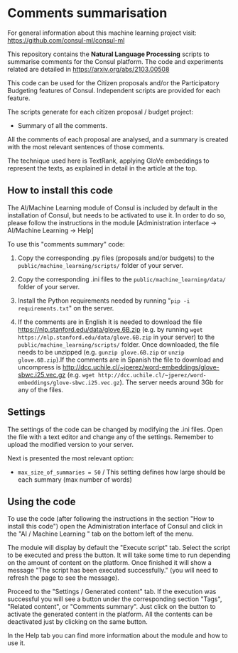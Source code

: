 # Comments summarisation

For general information about this machine learning project visit: https://github.com/consul-ml/consul-ml

This repository contains the **Natural Language Processing** scripts to summarise comments for the Consul platform. The code and experiments related are detailed in https://arxiv.org/abs/2103.00508

This code can be used for the Citizen proposals and/or the Participatory Budgeting features of Consul. Independent scripts are provided for each feature.

The scripts generate for each citizen proposal / budget project:

* Summary of all the comments.

All the comments of each proposal are analysed, and a summary is created with the most relevant sentences of those comments. 

The technique used here is TextRank, applying GloVe embeddings to represent the texts, as explained in detail in the article at the top.

## How to install this code

The AI/Machine Learning module of Consul is included by default in the installation of Consul, but needs to be activated to use it. In order to do so, please follow the instructions in the module [Administration interface -> AI/Machine Learning -> Help]

To use this "comments summary" code:

1) Copy the corresponding .py files (proposals and/or budgets) to the `public/machine_learning/scripts/` folder of your server.

2) Copy the corresponding .ini files to the `public/machine_learning/data/` folder of your server.

3) Install the Python requirements needed by running "`pip -i requirements.txt`" on the server.

4) If the comments are in English it is needed to download the file https://nlp.stanford.edu/data/glove.6B.zip (e.g. by running `wget https://nlp.stanford.edu/data/glove.6B.zip` in your server) to the `public/machine_learning/scripts/` folder. Once downloaded, the file needs to be unzipped (e.g. `gunzip glove.6B.zip` or `unzip glove.6B.zip`).If the comments are in Spanish the file to download and uncompress is http://dcc.uchile.cl/~jperez/word-embeddings/glove-sbwc.i25.vec.gz (e.g. `wget http://dcc.uchile.cl/~jperez/word-embeddings/glove-sbwc.i25.vec.gz`). The server needs around 3Gb for any of the files. 


## Settings

The settings of the code can be changed by modifying the .ini files. Open the file with a text editor and change any of the settings. Remember to upload the modified version to your server.

Next is presented the most relevant option:
* `max_size_of_summaries = 50` / This setting defines how large should be each summary (max number of words)

## Using the code

To use the code (after following the instructions in the section "How to install this code") open the Administration interface of Consul and click in the "AI / Machine Learning " tab on the bottom left of the menu.

The module will display by default the "Execute script" tab. Select the script to be executed and press the button. It will take some time to run depending on the amount of content on the platform. Once finished it will show a message "The script has been executed successfully." (you will need to refresh the page to see the message). 

Proceed to the "Settings / Generated content" tab. If the execution was successful you will see a button under the corresponding section "Tags", "Related content", or "Comments summary". Just click on the button to activate the generated content in the platform. All the contents can be deactivated just by clicking on the same button.

In the Help tab you can find more information about the module and how to use it.
